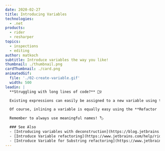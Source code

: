 ```yaml
---
date: 2020-02-27
title: Introducing Variables
technologies:
  - .net
products:
  - rider
  - resharper
topics:
  - inspections
  - editing
author: matkoch
subtitle: Introduce variables the way you like!
thumbnail: ./thumbnail.png
cardThumbnail: ./card.png
animatedGif:
  file: './02-create-variable.gif'
  width: 500
leadin: |
  **Struggling with long lines of code?** 🙇‍♀️

  Existing expressions can easily be assigned to a new variable using the **Introduce Variable** refactoring. We can either select the expression and invoke **Refactor | Introduce Variable** or type `.var` at the end of the expression to invoke the related **postfix template**. The refactoring also takes repeated occurrences of our expression into account to **reduce code duplication**.

  Of course, inlining a variable is equally easy using the **Refactor | Inline Variable** refactoring.

  Remember to always use meaningful names! 🏷

  ### See Also
  - [Introducing variables with deconstruction](https://blog.jetbrains.com/dotnet/2018/04/26/introduce-variable-iterate-merge-back-deconstruction/)
  - [Introduce Variable refactoring](https://www.jetbrains.com/help/rider/Refactorings__Introduce_Variable.html)
  - [Introduce Variable for Substring refactoring](https://www.jetbrains.com/help/rider/Refactorings__Introduce_Variable_for_Substring.html)
---
```



